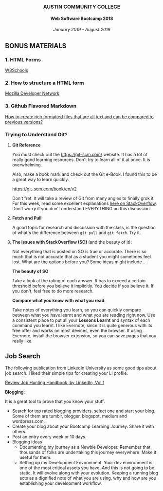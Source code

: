 <center>
 
### AUSTIN COMMUNITY COLLEGE 
#### Web Software Bootcamp 2018
###### January 2019 - August 2019

</center>

## BONUS MATERIALS

### 1. HTML Forms
  [W3Schools](http://www.w3schools.com/html/html_forms.asp)

### 2. How to structure a HTML form
  [Mozilla Developer Network](https://developer.mozilla.org/en-US/docs/Web/Guide/HTML/Forms/How_to_structure_an_HTML_form)

### 3. Github Flavored Markdown
  [How to create rich formatted files that are all text and can be compared to previous versions?](https://help.github.com/articles/getting-started-with-writing-and-formatting-on-github/)

### Trying to Understand Git?  

1. **Git Reference**
  
    You must check out the https://git-scm.com/ website.  It has a lot of really good learning resources.  Don't try to learn all of it at once.  It is overwhelming.
  
    Also, make a book mark and check out the Git e-Book.  I found this to be a great way to learn quickly.
  
    https://git-scm.com/book/en/v2

    Don't fret.  It will take a review of Git from many angles to finally grok it.  For this week, read some excellent explanations [here on StackOverflow](http://stackoverflow.com/questions/3329943/git-branch-fork-fetch-merge-rebase-and-clone-what-are-the-differences/).  Don't worry if you don't understand EVERYTHING on this discussion.  


2. **Fetch and Pull**

    A good topic for research and discussion with the class, is the question of what's the difference between ```git pull``` and ```git fetch```.  Try it. 


3. **The issues with StackOverflow (SO)** (and the beauty of it): 

    Not everything that is posted on SO is true or accurate.  There is so much that is not accurate that as a student you might sometimes feel lost.  What are the options before you?  Some ideas might include .. 
  
    **The beauty of SO**
  
    Take a look at the rating of each answer.  It has to exceed a certain threshold before you believe it implicitly. You decide if you believe it.  If you don't, feel free to do more research.

    **Compare what you know with what you read:**
  
    Take notes of everything you learn, so you can quickly compare between what you have learnt and what you are reading right now.  Use a consistent place to put all your **Lessons Learnt** and syntax of each command you learnt.  I like Evernote, since it is quite generous with its free offer and works on most devices, even the browser.  If using Evernote, install the browser extension, so you can save pages that you really like.
  
## Job Search

The following publication from LinkedIn University as some good tips about job search. I liked their simple tips for creating your LI profile.

[Review Job Hunting Handbook, by LinkedIn, Vol 1](https://university.linkedin.com/content/dam/students/global/en_US/site/img/StudentPublishMicroSite/pdfs/LNK_MM_JobSeeker_eBook_StudentEdition_Sec1_FINAL.pdf)

**Blogging**: 

It is a great tool to prove that you know your stuff.  
  - Search for top rated blogging providers, select one and start your blog.  Some of them are tumblr, blogger, blogspot, medium and wordpress.com.
  - Create your blog about your Bootcamp Learning Journey. Share it with others.
  - Post an entry every week or 10 days.
  - Blogging ideas
    - Documenting my journey as a Newbie Developer.  Remember that thousands of folks are undertaking this journey everywhere.  Make it useful for them.
    - Setting up my Development Environment.  Your dev environment is one of the most critical assets you have.  And this is not going to be static.  It will evolve along with your evolution.  Keeping a running blog acts as a dignified note of what you are using, why and how are you establishing your development workflow.

